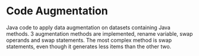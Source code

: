 # Code Augmentation

Java code to apply data augmentation on datasets containing Java methods.
3 augmentation methods are implemented, rename variable, swap operands and swap statements.
The most complex method is swap statements, even though it generates less items than the other two.
